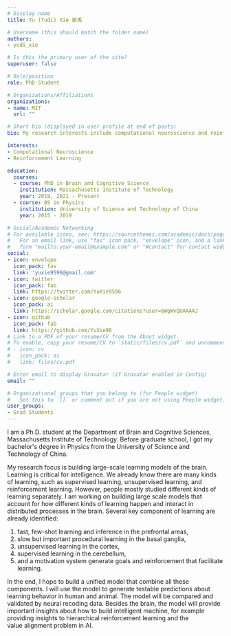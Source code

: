 ```yaml
---
# Display name
title: Yu (Yudi) Xie 谢禹

# Username (this should match the folder name)
authors:
- yudi_xie

# Is this the primary user of the site?
superuser: false

# Role/position
role: PhD Student

# Organizations/Affiliations
organizations:
- name: MIT
  url: ""

# Short bio (displayed in user profile at end of posts)
bio: My research interests include computational neuroscience and reinforcement learning.

interests:
- Computational Neuroscience
- Reinforcement Learning

education:
  courses:
  - course: PhD in Brain and Cognitive Science
    institution: Massachusetts Institute of Technology
    year: 2019, 2021 - Present
  - course: BS in Physics
    institution: University of Science and Technology of China
    year: 2015 - 2019

# Social/Academic Networking
# For available icons, see: https://sourcethemes.com/academic/docs/page-builder/#icons
#   For an email link, use "fas" icon pack, "envelope" icon, and a link in the
#   form "mailto:your-email@example.com" or "#contact" for contact widget.
social:
- icon: envelope
  icon_pack: fas
  link: 'yuxie9596@gmail.com'
- icon: twitter
  icon_pack: fab
  link: https://twitter.com/YuXie9596
- icon: google-scholar
  icon_pack: ai
  link: https://scholar.google.com/citations?user=6WgWvQUAAAAJ
- icon: github
  icon_pack: fab
  link: https://github.com/YuXie96
# Link to a PDF of your resume/CV from the About widget.
# To enable, copy your resume/CV to `static/files/cv.pdf` and uncomment the lines below.
# - icon: cv
#   icon_pack: ai
#   link: files/cv.pdf

# Enter email to display Gravatar (if Gravatar enabled in Config)
email: ""

# Organizational groups that you belong to (for People widget)
#   Set this to `[]` or comment out if you are not using People widget.
user_groups:
- Grad Students
---
```


I am a Ph.D. student at the Department of Brain and Cognitive Sciences, Massachusetts Institute of Technology. Before graduate school, I got my bachelor's degree in Physics from the University of Science and Technology of China.

My research focus is building large-scale learning models of the brain. Learning is critical for intelligence. We already know there are many kinds of learning, such as supervised learning, unsupervised learning, and reinforcement learning. However, people mostly studied different kinds of learning separately. I am working on building large scale models that account for how different kinds of learning happen and interact in distributed processes in the brain. Several key component of learning are already identified:

1. fast, few-shot learning and inference in the prefrontal areas,
2. slow but important procedural learning in the basal ganglia,
3. unsupervised learning in the cortex,
4. supervised learning in the cerebellum,
5. and a motivation system generate goals and reinforcement that facilitate learning.


In the end, I hope to build a unified model that combine all these components. I will use the model to generate testable predictions about learning behavior in human and animal. The model will be compared and validated by neural recoding data. Besides the brain, the model will provide important insights about how to build intelligent machine, for example providing insights to hierarchical reinforcement learning and the value alignment problem in AI.

